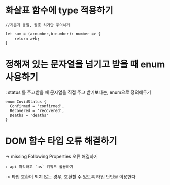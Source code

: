 # 화살표 함수에 type 적용하기

```TS
//기존과 동일, 괄호 치기만 주의하기

let sum = (a:number,b:number): number => {
    return a+b; 
}
```

# 정해져 있는 문자열을 넘기고 받을 때 enum 사용하기
: status 를 주고받을 때 문자열을 직접 주고 받기보다는, enum으로 정의해두기
```TS
enum CovidStatus {
  Confirmed = 'confirmed',
  Recovered = 'recovered',
  Deaths = 'deaths'
}

```

# DOM 함수 타입 오류 해결하기

-> missing Following Properties 오류 해결하기

    : api 파악하고 `as` 키워드 활용하기

-> 타입 호환이 되지 않는 경우, 호환할 수 있도록 타입 단언을 이용한다
